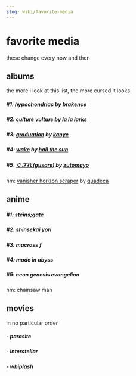 ```yaml
---
slug: wiki/favorite-media
---
```


# favorite media

these change every now and then

## albums 

the more i look at this list, the more cursed it looks
##### \#1:  [hypochondriac](https://open.spotify.com/album/6XV76W17coHAKFdeyiGT08?si=YBJhsmK1ThO7oeyntuu5Hg) by [brakence](https://open.spotify.com/artist/4kqFrZkeqDfOIEqTWqbOOV?si=NBLHGQJdR76og7r3g45lbA)
##### \#2: [culture vulture](https://open.spotify.com/album/1mzOfpQUVO5mAKEuhWHbfQ?si=5bioSjQLQT6Ju0vubiE4HA) by [la la larks](https://open.spotify.com/artist/5JPztZ2LqAwdoMu2vQFrAQ?si=nQvijjplQlyUlPEpcvevbQ)
##### \#3: [graduation](https://open.spotify.com/album/4SZko61aMnmgvNhfhgTuD3?si=ffUn8ExUSYWUunIH07xlvA) by [kanye](https://open.spotify.com/artist/5K4W6rqBFWDnAN6FQUkS6x?si=yELLVe8YSNafCmaBYNeDwg)
##### \#4: [wake](https://open.spotify.com/album/3OiDWBs3h3OdroFZYGyNNB?si=wDFMkm6LSpqp1nQoYwcsaQ) by [hail the sun](https://open.spotify.com/artist/0XblvrTo6mnHOxWIP1t5T6?si=bvsOpuXGRSiAKDlu9EQhZg)
##### \#5: [ぐされ \(gusare\)](https://open.spotify.com/album/47anQ0XC69gwTModnqWQsr?si=OIWhalxoRFeQV6qA3hXVvw) by [zutomayo](https://open.spotify.com/artist/38WbKH6oKAZskBhqDFA8Uj?si=oXOM4tPlSpSPDy0bkXy-FA)

hm: [vanisher horizon scraper](https://open.spotify.com/album/6o6VAIetIFOsaOa0qt7w9u?si=nDqS8BTBQAWI9hzlF-DBIw) by [quadeca](https://open.spotify.com/artist/3zz52ViyCBcplK0ftEVPSS?si=g4MHzTyxQPywLBkwhsO0Mw)

## anime
##### \#1: steins;gate
##### \#2: shinsekai yori
##### \#3: macross f
##### \#4: made in abyss
##### \#5: neon genesis evangelion

hm: chainsaw man

## movies
in no particular order
##### - parasite
##### - interstellar
##### - whiplash
